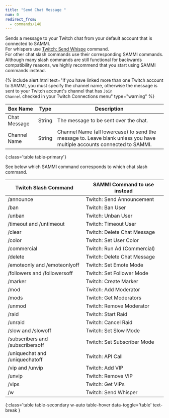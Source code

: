 ```yaml
---
title: "Send Chat Message "
num: 0
redirect_from:
  - commands/148
---
```


Sends a message to your Twitch chat from your default account that is connected to SAMMI.\
For whispers use [Twitch: Send Whispe](twitch#sendwhispers) command.\
For other chat slash commands use their corresponding SAMMI commands. Although many slash commands are still functional for backwards compatibility reasons, we highly recommend that you start using SAMMI commands instead. 

{% include alert.html text="If you have linked more than one Twitch account to SAMMI, you must specify the channel name, otherwise the message is sent to your Twitch account's channel that has <code>Join Channel</code> checked in your Twitch Connections menu" type="warning" %}

| Box Name | Type | Description |
|-------|--------|--------
|Chat Message|String | The message to be sent over the chat.|
|Channel Name |	String	| Channel Name (all lowercase) to send the message to. Leave blank unless you have multiple accounts connected to SAMMI.
{:class='table table-primary'}

See below which SAMMI command corresponds to which chat slash command.

| Twitch Slash Command | SAMMI Command to use instead |
|-------|--------|
|/announce| Twitch: Send Announcement|
|/ban|Twitch: Ban User||
|/unban|Twitch: Unban User|
|/timeout and /untimeout|Twitch: Timeout User|
|/clear| Twitch: Delete Chat Message|
|/color|Twitch: Set User Color|
|/commercial|Twitch: Run Ad (Commercial) |
|/delete|Twitch: Delete Chat Message |
|/emoteonly and /emoteonlyoff|Twitch: Set Emote Mode|
|/followers and /followersoff |Twitch: Set Follower Mode |
|/marker|Twitch: Create Marker|
|/mod|Twitch: Add Moderator|
|/mods|Twitch: Get Moderators|
|/unmod|Twitch: Remove Moderator|
|/raid|Twitch: Start Raid|
|/unraid|Twitch: Cancel Raid|
|/slow and /slowoff|Twitch: Set Slow Mode|
|/subscribers and /subscribersoff|Twitch: Set Subscriber Mode|
|/uniquechat and /uniquechatoff|Twitch: API Call|
|/vip and /unvip|Twitch: Add VIP|
|/unvip|Twitch: Remove VIP|
|/vips |Twitch: Get VIPs|
|/w |Twitch: Send Whisper|
{:class='table table-secondary w-auto table-hover data-toggle='table' text-break }









